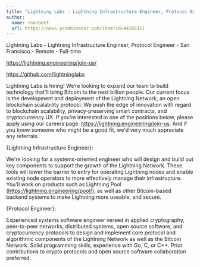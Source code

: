```yaml
---
title: "Lightning Labs : Lightning Infrastructure Engineer, Protocol Engineer"
author:
  name: roasbeef
  url: https://news.ycombinator.com/item?id=44165111
---
```


<JobNavigation />

Lightning Labs - Lightning Infrastructure Engineer, Protocol Engineer - San Francisco - Remote - Full-time

<a href="https:&#x2F;&#x2F;lightning.engineering&#x2F;join-us&#x2F;" rel="nofollow">https:&#x2F;&#x2F;lightning.engineering&#x2F;join-us&#x2F;</a>

<a href="https:&#x2F;&#x2F;github.com&#x2F;lightninglabs">https:&#x2F;&#x2F;github.com&#x2F;lightninglabs</a>

Lightning Labs is hiring! We’re looking to expand our team to build technology that&#x27;ll bring Bitcoin to the next billion people. Our current focus is the development and deployment of the Lightning Network, an open blockchain scalability protocol. We push the edge of innovation with regard to blockchain scalability, privacy-preserving smart contracts, and cryptocurrency UX. If you’re interested in one of the positions below, please apply using our careers page: <a href="https:&#x2F;&#x2F;lightning.engineering&#x2F;join-us" rel="nofollow">https:&#x2F;&#x2F;lightning.engineering&#x2F;join-us</a>. And if you know someone who might be a good fit, we&#x27;d very much appreciate any referrals.

{Lightning Infrastructure Engineer}:

We&#x27;re looking for a systems-oriented engineer who will design and build out key components to support the growth of the Lightning Network. These tools will lower the barrier to entry for operating Lightning nodes and enable existing node operators to more effectively manage their infrastructure. You&#x27;ll work on products such as Lightning Pool (<a href="https:&#x2F;&#x2F;lightning.engineering&#x2F;pool&#x2F;" rel="nofollow">https:&#x2F;&#x2F;lightning.engineering&#x2F;pool&#x2F;</a>), as well as other Bitcoin-based backend systems to make Lightning more useable, and secure.

{Protocol Engineer}:

Experienced systems software engineer versed in applied cryptography, peer-to-peer networks, distributed systems, open source software, and cryptocurrency protocols to design and implement core protocol and algorithmic components of the Lightning Network as well as the Bitcoin Network. Solid programming skills, experience with Go, C, or C++. Prior contributions to crypto protocols and open source software collaboration preferred.
<JobApplication />
